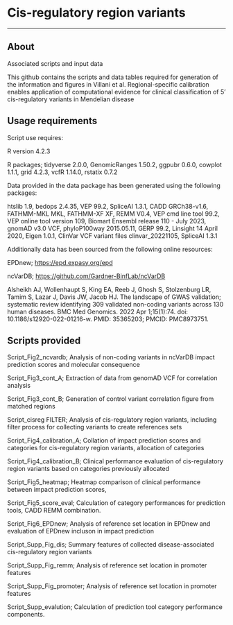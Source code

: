 # Cis-regulatory region variants

---------------------------------

## About
Associated scripts and input data

This github contains the scripts and data tables required for generation of the information and figures in Villani et al. Regional-specific calibration enables application of computational evidence for clinical classification of 5’ cis-regulatory variants in Mendelian disease

## Usage requirements
Script use requires:

R version 4.2.3

R packages; tidyverse 2.0.0, GenomicRanges 1.50.2, ggpubr 0.6.0, cowplot 1.1.1, grid 4.2.3, vcfR 1.14.0, rstatix 0.7.2

Data provided in the data package has been generated using the following packages:

htslib 1.9, bedops 2.4.35, VEP 99.2, SpliceAI 1.3.1, CADD GRCh38-v1.6, FATHMM-MKL MKL, FATHMM-XF XF, REMM V0.4, VEP cmd line tool 99.2, VEP online tool version 109, Biomart Ensembl release 110 - July 2023, gnomAD v3.0 VCF, phyloP100way 2015.05.11, GERP 99.2, Linsight 14 April 2020, Eigen 1.0.1, ClinVar VCF variant files clinvar_20221105, SpliceAI 1.3.1

Additionally data has been sourced from the following online resources:

EPDnew; https://epd.expasy.org/epd

ncVarDB; https://github.com/Gardner-BinfLab/ncVarDB

Alsheikh AJ, Wollenhaupt S, King EA, Reeb J, Ghosh S, Stolzenburg LR, Tamim S, Lazar J, Davis JW, Jacob HJ. The landscape of GWAS validation; systematic review identifying 309 validated non-coding variants across 130 human diseases. BMC Med Genomics. 2022 Apr 1;15(1):74. doi: 10.1186/s12920-022-01216-w. PMID: 35365203; PMCID: PMC8973751.

## Scripts provided
Script_Fig2_ncvardb; Analysis of non-coding variants in ncVarDB impact prediction scores and molecular consequence

Script_Fig3_cont_A; Extraction of data from genomAD VCF for correlation analysis

Script_Fig3_cont_B; Generation of control variant correlation figure from matched regions

Script_cisreg FILTER; Analysis of cis-regulatory region variants, including filter process for collecting variants to create references sets

Script_Fig4_calibration_A; Collation of impact prediction scores and categories for cis-regulatory region variants, allocation of categories

Script_Fig4_calibration_B; Clinical performance evaluation of cis-regulatory region variants based on categories previously allocated

Script_Fig5_heatmap; Heatmap comparison of clinical performance between impact prediction scores, 

Script_Fig5_score_eval; Calculation of category performances for prediction tools, CADD REMM combination.

Script_Fig6_EPDnew; Analysis of reference set location in EPDnew and evaluation of EPDnew incluson in impact prediction

Script_Supp_Fig_dis; Summary features of collected disease-associated cis-regulatory region variants

Script_Supp_Fig_remm; Analysis of reference set location in promoter features

Script_Supp_Fig_promoter; Analysis of reference set location in promoter features

Script_Supp_evalution; Calculation of prediction tool category performance components. 
